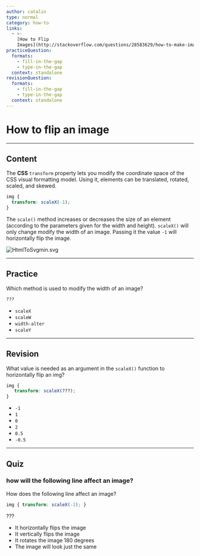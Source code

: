 ```yaml
---
author: catalin
type: normal
category: how-to
links:
  - >-
    [How to Flip
    Images](http://stackoverflow.com/questions/28583629/how-to-make-images-flip-rotate-using-css){discussion}
practiceQuestion:
  formats:
    - fill-in-the-gap
    - type-in-the-gap
  context: standalone
revisionQuestion:
  formats:
    - fill-in-the-gap
    - type-in-the-gap
  context: standalone
---
```


# How to flip an image


---

## Content

The **CSS** `transform` property lets you modify the coordinate space of the CSS visual formatting model. Using it, elements can be translated, rotated, scaled, and skewed.

```css
img {
  transform: scaleX(-1);
}
```

The `scale()` method increases or decreases the size of an element (according to the parameters given for the width and height). `scaleX()` will only change modify the width of an image. Passing it the value `-1` will horizontally flip the image.

![HtmlToSvgmin.svg](https://img.enkipro.com/485ec2720c02f63cab710e6573e11ec8.png)


---

## Practice

Which method is used to modify the width of an image?

```css
???
```

- `scaleX`
- `scaleW`
- `width-alter`
- `scaleY`


---

## Revision

What value is needed as an argument in the `scaleX()` function to horizontally flip an img?

```css
img {
   transform: scaleX(???);
}
```

- `-1`
- `1`
- `0`
- `2`
- `0.5`
- `-0.5`


---

## Quiz

### how will the following line affect an image?


How does the following line affect an image?

```css
img { transform: scaleX(-1); }
```

 ???

- It horizontally flips the image
- It vertically flips the image
- It rotates the image 180 degrees
- The image will look just the same
